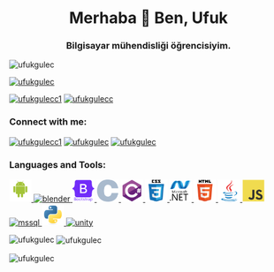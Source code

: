 <h1 align="center">Merhaba 👋 Ben, Ufuk</h1>
<h3 align="center">Bilgisayar mühendisliği öğrencisiyim.</h3>

<p align="left"> <img src="https://komarev.com/ghpvc/?username=ufukgulec&label=Profile%20views&color=green&style=flat" alt="ufukgulec" /> </p>

<p align="left"> <a href="https://github.com/ryo-ma/github-profile-trophy"><img src="https://github-profile-trophy.vercel.app/?username=ufukgulec" alt="ufukgulec" /></a> </p>

<p align="left"> <a href="https://twitter.com/ufukgulecc1" target="blank"><img src="https://img.shields.io/twitter/follow/ufukgulecc1?label=Takip%20Et%20%40ufukgulecc1&style=social" alt="ufukgulecc1" /></a> 
  <a href="https://instagram.com/ufukgulecc" target="blank"><img src="https://img.shields.io/instagram/follow/ufukgulecc?label=Takip%20Et%20%40ufukgulecc&logo=instagram&style=social" alt="ufukgulecc" /></a> 

</p>

<h3 align="left">Connect with me:</h3>
<p align="left">
<a href="https://twitter.com/ufukgulecc1" target="blank"><img align="center" src="https://cdn.jsdelivr.net/npm/simple-icons@3.0.1/icons/twitter.svg" alt="ufukgulecc1" height="30" width="40" /></a>
<a href="https://linkedin.com/in/ufukgulec" target="blank"><img align="center" src="https://cdn.jsdelivr.net/npm/simple-icons@3.0.1/icons/linkedin.svg" alt="ufukgulec" height="30" width="40" /></a>
<a href="https://instagram.com/ufukgulec" target="blank"><img align="center" src="https://cdn.jsdelivr.net/npm/simple-icons@3.0.1/icons/instagram.svg" alt="ufukgulec" height="30" width="40" /></a>
</p>

<h3 align="left">Languages and Tools:</h3>
<p align="left"> <a href="https://developer.android.com" target="_blank"> <img src="https://raw.githubusercontent.com/devicons/devicon/master/icons/android/android-original-wordmark.svg" alt="android" width="40" height="40"/> </a> <a href="https://www.blender.org/" target="_blank"> <img src="https://download.blender.org/branding/community/blender_community_badge_white.svg" alt="blender" width="40" height="40"/> </a> <a href="https://getbootstrap.com" target="_blank"> <img src="https://raw.githubusercontent.com/devicons/devicon/master/icons/bootstrap/bootstrap-plain-wordmark.svg" alt="bootstrap" width="40" height="40"/> </a> <a href="https://www.cprogramming.com/" target="_blank"> <img src="https://raw.githubusercontent.com/devicons/devicon/master/icons/c/c-original.svg" alt="c" width="40" height="40"/> </a> <a href="https://www.w3schools.com/cs/" target="_blank"> <img src="https://raw.githubusercontent.com/devicons/devicon/master/icons/csharp/csharp-original.svg" alt="csharp" width="40" height="40"/> </a> <a href="https://www.w3schools.com/css/" target="_blank"> <img src="https://raw.githubusercontent.com/devicons/devicon/master/icons/css3/css3-original-wordmark.svg" alt="css3" width="40" height="40"/> </a> <a href="https://dotnet.microsoft.com/" target="_blank"> <img src="https://raw.githubusercontent.com/devicons/devicon/master/icons/dot-net/dot-net-original-wordmark.svg" alt="dotnet" width="40" height="40"/> </a> <a href="https://www.w3.org/html/" target="_blank"> <img src="https://raw.githubusercontent.com/devicons/devicon/master/icons/html5/html5-original-wordmark.svg" alt="html5" width="40" height="40"/> </a> <a href="https://www.java.com" target="_blank"> <img src="https://raw.githubusercontent.com/devicons/devicon/master/icons/java/java-original.svg" alt="java" width="40" height="40"/> </a> <a href="https://developer.mozilla.org/en-US/docs/Web/JavaScript" target="_blank"> <img src="https://raw.githubusercontent.com/devicons/devicon/master/icons/javascript/javascript-original.svg" alt="javascript" width="40" height="40"/> </a> <a href="https://www.microsoft.com/en-us/sql-server" target="_blank"> <img src="https://cdn.worldvectorlogo.com/logos/microsoft-sql-server.svg" alt="mssql" width="40" height="40"/> </a> <a href="https://www.python.org" target="_blank"> <img src="https://raw.githubusercontent.com/devicons/devicon/master/icons/python/python-original.svg" alt="python" width="40" height="40"/> </a> <a href="https://unity.com/" target="_blank"> <img src="https://www.vectorlogo.zone/logos/unity3d/unity3d-icon.svg" alt="unity" width="40" height="40"/> </a> </p>

<p><img align="left" src="https://github-readme-stats.vercel.app/api/top-langs?username=ufukgulec&show_icons=true&locale=en&layout=compact" alt="ufukgulec" /></p>

<p>&nbsp;<img align="center" src="https://github-readme-stats.vercel.app/api?username=ufukgulec&show_icons=true&locale=en" alt="ufukgulec" /></p>

<p><img align="center" src="https://github-readme-streak-stats.herokuapp.com/?user=ufukgulec&" alt="ufukgulec" /></p>

